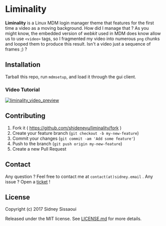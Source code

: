 # Liminality

__Liminality__ is a Linux MDM login manager theme that features for the first time a video as a moving background.
How did I manage that ? As you might know, the embedded version of *webkit* used in MDM does know allow us to use `<video>` tags, so I fragmented my video into numerous `png` chunks and looped them to produce this result. Isn't a video just a sequence of frames ;) ?

## Installation

Tarball this repo,  run `mdmsetup`, and load it through the gui client.

### Video Tutorial ###
[![liminality_video_preview](http://image.noelshack.com/fichiers/2017/03/1484691003-liminalityscreenshot.png)](https://www.youtube.com/watch?v=665LZE02VFw "Liminality video preview")
## Contributing

1. Fork it ( https://github.com/shideneyu/liminality/fork )
22. Create your feature branch (`git checkout -b my-new-feature`)
3. Commit your changes (`git commit -am 'Add some feature'`)
4. Push to the branch (`git push origin my-new-feature`)
5. Create a new Pull Request

## Contact

Any question ? Feel free to contact me at `contact(at)sidney.email` .
Any issue ? Open a [ticket](https://github.com/shideneyu/liminality/issues) !


## License

Copyright (c) 2017 Sidney Sissaoui

Released under the MIT license. See [LICENSE.md](https://github.com/shideneyu/liminality/blob/master/LICENSE.md) for more details.

